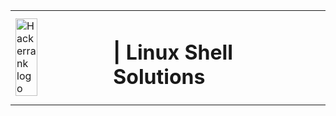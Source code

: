 
<table>
  <tr>
    <td>
        <img src="https://blog.hackerrank.com/wp-content/uploads/2017/10/logo_HRwordmark2700x670_2-1.png" style="width:50%;height:auto;" alt="Hackerrank logo" />
    </td>
    <td>
        <h1> | Linux Shell Solutions </h1>
    </td>
  </tr>
</table>
